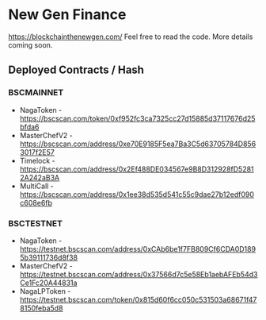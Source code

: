 # New Gen Finance

https://blockchainthenewgen.com/ Feel free to read the code. More details coming soon.

## Deployed Contracts / Hash

### BSCMAINNET

- NagaToken - https://bscscan.com/token/0xf952fc3ca7325cc27d15885d37117676d25bfda6
- MasterChefV2 - https://bscscan.com/address/0xe70E9185F5ea7Ba3C5d63705784D8563017f2E57
- Timelock - https://bscscan.com/address/0x2Ef488DE034567e9B8D312928fD52812A242aB3A
- MultiCall - https://bscscan.com/address/0x1ee38d535d541c55c9dae27b12edf090c608e6fb

### BSCTESTNET

- NagaToken - https://testnet.bscscan.com/address/0xCAb6be1f7FB809Cf6CDA0D1895b39111736d8f38
- MasterChefV2 - https://testnet.bscscan.com/address/0x37566d7c5e58Eb1aebAFEb54d3Ce1Fc20A44831a
- NagaLPToken - https://testnet.bscscan.com/token/0x815d60f6cc050c531503a68671f478150feba5d8


